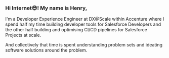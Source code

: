 ### Hi Internet😎! My name is Henry,

I'm a Developer Experience Engineer at DX@Scale within Accenture where I spend half my time building developer tools for Salesforce Developers and the other half building and optimising CI/CD pipelines for Salesforce Projects at scale.

And collectively that time is spent understanding problem sets and ideating software solutions around the problem.
